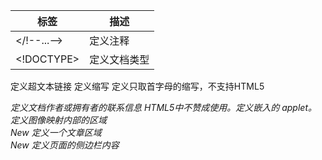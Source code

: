 |标签|	描述|
|----|------|
|</!--...-->|	定义注释|
|<!DOCTYPE>	|定义文档类型|
<a>	定义超文本链接
<abbr>	定义缩写
<acronym>	定义只取首字母的缩写，不支持HTML5
<address>	定义文档作者或拥有者的联系信息
<applet>	HTML5中不赞成使用。定义嵌入的 applet。
<area>	定义图像映射内部的区域
<article>New	定义一个文章区域
<aside>New	定义页面的侧边栏内容
<audio>New	定义音频内容
<b>	定义文本粗体
<base>	定义页面中所有链接的默认地址或默认目标。
<basefont>	HTML5不支持，不赞成使用。定义页面中文本的默认字体、颜色或尺寸。
<bdi>New	允许您设置一段文本，使其脱离其父元素的文本方向设置。
<bdo>	定义文字方向
<big>	定义大号文本，HTML5不支持
<blockquote>	定义长的引用
<body>	定义文档的主体
<br>	定义换行
<button>	定义一个点击按钮
<canvas>New	定义图形，比如图表和其他图像,标签只是图形容器，您必须使用脚本来绘制图形
<caption>	定义表格标题
<center>	HTML5不支持，不赞成使用。定义居中文本。
<cite>	定义引用(citation)
<code>	定义计算机代码文本
<col>	定义表格中一个或多个列的属性值
<colgroup>	定义表格中供格式化的列组
<command>New	定义命令按钮，比如单选按钮、复选框或按钮
<datalist>New	定义选项列表。请与 input 元素配合使用该元素，来定义 input 可能的值。
<dd>	定义定义列表中项目的描述
<del>	定义被删除文本
<details>New	用于描述文档或文档某个部分的细节
<dfn>	定义定义项目
<dialog>New	定义对话框，比如提示框
<dir>	HTML5不支持，不赞成使用。定义目录列表。
<div>	定义文档中的节
<dl>	定义列表详情
<dt>	定义列表中的项目
<em>	定义强调文本
<embed>New	定义嵌入的内容，比如插件。
<fieldset>	定义围绕表单中元素的边框
<figcaption>New	定义<figure> 元素的标题
<figure>New	规定独立的流内容（图像、图表、照片、代码等等）。
<font>	HTML5不支持，不赞成使用。定义文字的字体、尺寸和颜色。
<footer>New	定义 section 或 document 的页脚。
<form>	定义了HTML文档的表单
<frame>	定义框架集的窗口或框架
<frameset>	定义框架集
<h1> to <h6>	定义 HTML 标题
<head>	定义关于文档的信息
<header>New	定义了文档的头部区域
<hr>	定义水平线
<html>	定义 HTML 文档
<i>	定义斜体字
<iframe>	定义内联框架
<img>	定义图像
<input>	定义输入控件
<ins>	定义被插入文本
<kbd>	定义键盘文本
<keygen>New	规定用于表单的密钥对生成器字段。
<label>	定义 input 元素的标注
<legend>	定义 fieldset 元素的标题。
<li>	定义列表的项目
<link>	定义文档与外部资源的关系
<main>	定义文档的主体部分。
<map>	定义图像映射
<mark>New	定义带有记号的文本。请在需要突出显示文本时使用 <em> 标签。
<menu>	不赞成使用。定义菜单列表。
<meta>	定义关于 HTML 文档的元信息。
<meter>New	定义度量衡。仅用于已知最大和最小值的度量。
<nav>New	定义导航链接的部分
<noframes>	定义针对不支持框架的用户的替代内容。HTML5不支持
<noscript>	定义针对不支持客户端脚本的用户的替代内容。
<object>	定义内嵌对象
<ol>	定义有序列表。
<optgroup>	定义选择列表中相关选项的组合。
<option>	定义选择列表中的选项。
<output>New	定义不同类型的输出，比如脚本的输出。
<p>	定义段落。
<param>	定义对象的参数。
<pre>	定义预格式文本。
<progress>New	定义运行中的进度（进程）。
<q>	定义短的引用。
<rp>New	<rp> 标签在 ruby 注释中使用，以定义不支持 ruby 元素的浏览器所显示的内容。
<rt>New	<rt> 标签定义字符（中文注音或字符）的解释或发音。
<ruby>New	<ruby> 标签定义 ruby 注释（中文注音或字符）。
<s>	不赞成使用。定义加删除线的文本。
<samp>	定义计算机代码样本。
<script>	定义客户端脚本。
<section>New	<section> 标签定义文档中的节（section、区段）。比如章节、页眉、页脚或文档中的其他部分。
<select>	定义选择列表（下拉列表）。
<small>	定义小号文本。
<source>New	<source> 标签为媒介元素（比如 <video> 和 <audio>）定义媒介资源。
<span>	定义文档中的节。
<strike>	HTML5不支持，不赞成使用。定义加删除线文本。
<strong>	定义强调文本。
<style>	定义文档的样式信息。
<sub>	定义下标文本。
<summary>New	<summary> 标签包含 details 元素的标题，"details" 元素用于描述有关文档或文档片段的详细信息。
<sup>	定义上标文本。
<table>	定义表格。
<tbody>	定义表格中的主体内容。
<td>	定义表格中的单元。
<textarea>	定义多行的文本输入控件。
<tfoot>	定义表格中的表注内容（脚注）。
<th>	定义表格中的表头单元格。
<thead>	定义表格中的表头内容。
<time>New	定义日期或时间，或者两者。
<template>New	定义在页面加载时隐藏的一些内容。
<title>	定义文档的标题。
<tr>	定义表格中的行。
<track>New	<track> 标签为诸如 video 元素之类的媒介规定外部文本轨道。
<tt>	定义打字机文本。
<u>	不赞成使用。定义下划线文本。
<ul>	定义无序列表。
<var>	定义文本的变量部分。
<video>New	<video> 标签定义视频，比如电影片段或其他视频流。
<wbr>New	规定在文本中的何处适合添加换行符。
```html
<!DOCTYPE html>

<html>
    <head>
        <meta charset="utf-8">
        <title>world 名称</title> <!-- 网页名称 -->
    </head>

    <body> <!-- 网页内容 -->
        <!-- 标题 -->
        <h1>这是标题 1</h1>
        <h2>这是标题 2</h2>
        <h3>这是标题 3</h3>
        <h4>这是标题 4</h4>
        <br> <!-- 换行 -->
        <h5>这是标题 5</h5>
        <h6>这是标题 6</h6>
        <!-- 段落 -->
        <p>我的第一个段落。</p> 
        <!-- 链接 -->
        <a href="https://github.com/Amaz1ngJR/">这是一个链接</a>
        <!-- 图片 -->
        <img src="https://github.com/Amaz1ngJR/Technology/assets/83129567/9849587b-2caf-4346-b4fb-1d5e7358d576" alt="图片" width="500" height="100">
         
    </body>

</html>
```
